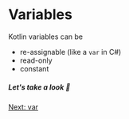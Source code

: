 # Variables
Kotlin variables can be
* re-assignable (like a `var` in C#)
* read-only
* constant

##### Let's take a look 👀

[Next: var](01-01-var.md)
